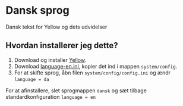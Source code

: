 Dansk sprog
===========
Dansk tekst for Yellow og dets udvidelser

Hvordan installerer jeg dette?
------------------------------
1. Download og installer [Yellow](https://github.com/markseu/yellowcms/).
2. Download [language-en.ini](language-en.ini?raw=true), kopier det ind i mappen `system/config`.
3. For at skifte sprog, åbn filen `system/config/config.ini` og ændr `language = da`

For at afinstallere, slet sprogmappen `dansk` og sæt tilbage standardkonfiguration `language = en`